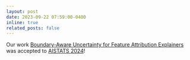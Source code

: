 ```yaml
---
layout: post
date: 2023-09-22 07:59:00-0400
inline: true
related_posts: false
---
```


Our work [Boundary-Aware Uncertainty for Feature Attribution Explainers]([https://neurips.cc/virtual/2023/poster/70998](https://arxiv.org/pdf/2210.02419.pdf)) was accepted to [AISTATS 2024](https://virtual.aistats.org/Conferences/2024)!
